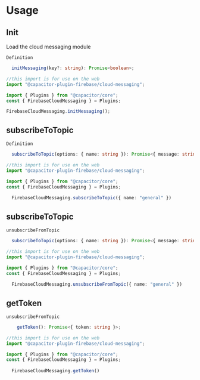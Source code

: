 # Usage

## Init


Load the cloud messaging module

```Definition```

```ts
  initMessaging(key?: string): Promise<boolean>;
```

```ts
//this import is for use on the web
import "@capacitor-plugin-firebase/cloud-messaging";

import { Plugins } from "@capacitor/core";
const { FirebaseCloudMessaging } = Plugins;

FirebaseCloudMessaging.initMessaging();
```

## subscribeToTopic


```Definition```

```ts
  subscribeToTopic(options: { name: string }): Promise<{ message: string }>;
```

```ts
//this import is for use on the web
import "@capacitor-plugin-firebase/cloud-messaging";

import { Plugins } from "@capacitor/core";
const { FirebaseCloudMessaging } = Plugins;
  
  FirebaseCloudMessaging.subscribeToTopic({ name: "general" })
```

## subscribeToTopic


```unsubscribeFromTopic```

```ts
  subscribeToTopic(options: { name: string }): Promise<{ message: string }>;
```

```ts
//this import is for use on the web
import "@capacitor-plugin-firebase/cloud-messaging";

import { Plugins } from "@capacitor/core";
const { FirebaseCloudMessaging } = Plugins;
  
  FirebaseCloudMessaging.unsubscribeFromTopic({ name: "general" })
```

## getToken


```unsubscribeFromTopic```

```ts
    getToken(): Promise<{ token: string }>;
```

```ts
//this import is for use on the web
import "@capacitor-plugin-firebase/cloud-messaging";

import { Plugins } from "@capacitor/core";
const { FirebaseCloudMessaging } = Plugins;
  
  FirebaseCloudMessaging.getToken()
```